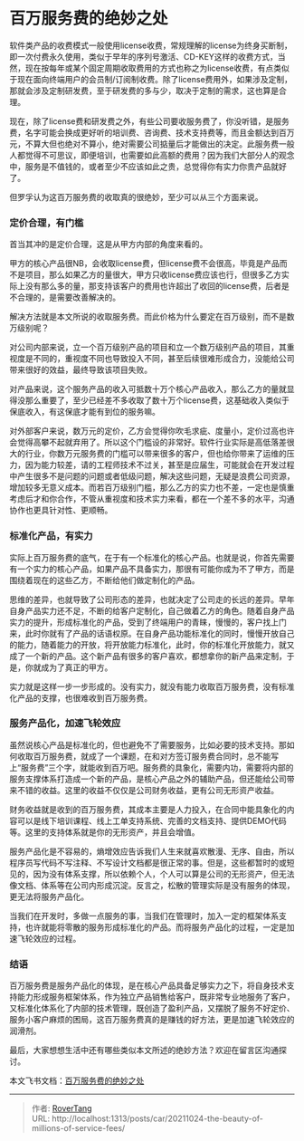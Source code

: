 # 百万服务费的绝妙之处


软件类产品的收费模式一般使用license收费，常规理解的license为终身买断制，即一次付费永久使用，类似于早年的序列号激活、CD-KEY这样的收费方式，当然，现在按每年或某个固定周期收取费用的方式也称之为license收费，有点类似于现在面向终端用户的会员制/订阅制收费。除了license费用外，如果涉及定制，那就会涉及定制研发费，至于研发费的多与少，取决于定制的需求，这也算是合理。

现在，除了license费和研发费之外，有些公司要收服务费了，你没听错，是服务费，名字可能会换成更好听的培训费、咨询费、技术支持费等，而且金额达到百万元，不算大但也绝对不算小，绝对需要公司掂量后才能做出的决定。此服务费一般人都觉得不可思议，即便培训，也需要如此高额的费用？因为我们大部分人的观念中，服务是不值钱的，或者至少不应该如此之贵，总觉得你有实力你贵产品就好了。

但罗孚认为这百万服务费的收取真的很绝妙，至少可以从三个方面来说。

### 定价合理，有门槛

首当其冲的是定价合理，这是从甲方内部的角度来看的。

甲方的核心产品很NB，会收取license费，但license费不会很高，毕竟是产品而不是项目，那么如果乙方的量很大，甲方只收license费应该也行，但很多乙方实际上没有那么多的量，那支持该客户的费用也许超出了收回的license费，后者是不合理的，是需要改善解决的。

解决方法就是本文所说的收取服务费。而此价格为什么要定在百万级别，而不是数万级别呢？

对公司内部来说，立一个百万级别产品的项目和立一个数万级别产品的项目，其重视度是不同的，重视度不同也导致投入不同，甚至后续很难形成合力，没能给公司带来很好的效益，最终导致该项目失败。

对产品来说，这个服务产品的收入可抵数十万个核心产品收入，那么乙方的量就显得没那么重要了，至少已经差不多收取了数十万个license费，这基础收入类似于保底收入，有这保底才能有到位的服务嘛。

对外部客户来说，数万元的定价，乙方会觉得你吹毛求疵、度量小，定价过高也许会觉得高攀不起就弃用了。所以这个门槛设的非常好。软件行业实际是高低落差很大的行业，你数万元服务费的门槛可以带来很多的客户，但也给你带来了运维的压力，因为能力较差，请的工程师技术不过关，甚至是应届生，可能就会在开发过程中产生很多不是问题的问题或者低级问题，解决这些问题，无疑是浪费公司资源，增加较多无意义成本。而若百万级别门槛，那么乙方的实力也不差，一定也是慎重考虑后才和你合作，不管从重视度和技术实力来看，都在一个差不多的水平，沟通协作也更具针对性、更顺畅。

### 标准化产品，有实力

实际上百万服务费的底气，在于有一个标准化的核心产品。也就是说，你首先需要有一个实力的核心产品，如果产品不具备实力，那很有可能你成为不了甲方，而是围绕着现在的这些乙方，不断给他们做定制化的产品。

思维的差异，也就导致了公司形态的差异，也就决定了公司走的长远的差异。早年自身产品实力还不足，不断的给客户定制化，自己做着乙方的角色。随着自身产品实力的提升，形成标准化的产品，受到了终端用户的青睐，慢慢的，客户找上门来，此时你就有了产品的话语权原。在自身产品功能标准化的同时，慢慢开放自己的能力，随着能力的开放，将开放能力标准化，此时，你的标准化开放能力，就又成了一个新的产品。这个新产品有很多的客户喜欢，都想拿你的新产品来定制，于是，你就成为了真正的甲方。

实力就是这样一步一步形成的。没有实力，就没有能力收取百万服务费，没有标准化产品的支撑，也很难收到百万服务费。

### 服务产品化，加速飞轮效应

虽然说核心产品是标准化的，但也避免不了需要服务，比如必要的技术支持。那如何收取百万服务费，就成了一个课题，在和对方签订服务费合同时，总不能写上“服务费”三个字，就能收到百万吧。服务费的具象化，需要内功，需要将内部的服务支撑体系打造成一个新的产品，是核心产品之外的辅助产品，但还能给公司带来不错的收益。这里的收益不仅仅是公司财务收益，更有公司无形资产收益。

财务收益就是收到的百万服务费，其成本主要是人力投入，在合同中能具象化的内容可以是线下培训课程、线上工单支持系统、完善的文档支持、提供DEMO代码等。这里的支持体系就是你的无形资产，并且会增值。

服务产品化是不容易的，熵增效应告诉我们人生来就喜欢散漫、无序、自由，所以程序员写代码不写注释、不写设计文档都是很正常的事。但是，这些都暂时的或短见的，因为没有体系支撑，所以依赖个人，个人可以算是公司的无形资产，但无法像文档、体系等在公司内形成沉淀。反言之，松散的管理实际是没有服务的体现，更无法将服务产品化。

当我们在开发时，多做一点服务的事，当我们在管理时，加入一定的框架体系支持，也许就能将零散的服务形成标准化的产品。而将服务产品化的过程，一定是加速飞轮效应的过程。

### 结语

百万服务费是服务产品化的体现，是在核心产品具备足够实力之下，将自身技术支持能力形成服务框架体系，作为独立产品销售给客户，既非常专业地服务了客户，又标准化体系化了内部的技术管理，既创造了盈利产品，又摆脱了服务不好定价、服务小客户麻烦的困局，这百万服务费真的是赚钱的好方法，更是加速飞轮效应的润滑剂。

最后，大家想想生活中还有哪些类似本文所述的绝妙方法？欢迎在留言区沟通探讨。

本文飞书文档：[百万服务费的绝妙之处](https://rovertang.feishu.cn/docx/doxcnwAbBHKFRGcLmqNOPBfTLVg)


---

> 作者: [RoverTang](https://rovertang.com)  
> URL: http://localhost:1313/posts/car/20211024-the-beauty-of-millions-of-service-fees/  

